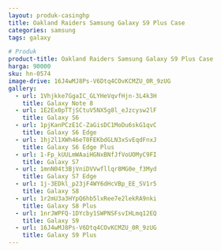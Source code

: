 ```yaml
---
layout: produk-casinghp
title: Oakland Raiders Samsung Galaxy S9 Plus Case
categories: samsung
tags: galaxy

# Produk
product-title: Oakland Raiders Samsung Galaxy S9 Plus Case
harga: 90000
sku: hn-0574
image-drive: 16J4wMJ8Ps-V6Dtq4COvKCMZU_0R_9zUG
gallery:
  - url: 1Vhjkke7GgaIC_GLYHeVqvfHjn-3L4k3H
    title: Galaxy Note 8
  - url: 1E2Ex0pTTjSCtuV5NX5g8l_eJzcysw2lF
    title: Galaxy S6
  - url: 1pjKanPCzE1C-ZaGisDC1MoDu6skG1qvC
    title: Galaxy S6 Edge
  - url: 1hj2l1XWh46eT0FEKbdGLN3xSvEqdFnxJ
    title: Galaxy S6 Edge Plus
  - url: 1-Fp_kUULmWAaiHGNxBNfJfVoUOMyC9FI
    title: Galaxy S7
  - url: 1mnN04t3BjVniDVVwfllqr8MG0e_f3Myd
    title: Galaxy S7 Edge
  - url: 1j-3EDkl_p23jF4WY6dHcVBp_EE_SV1r5
    title: Galaxy S8
  - url: 1r2mU3a3HYpQ6hb5lxRee7e2lekRA9nki
    title: Galaxy S8 Plus
  - url: 1nrJWPFQ-1DYcby1SWPNSFsvIHLmq12EQ
    title: Galaxy S9
  - url: 16J4wMJ8Ps-V6Dtq4COvKCMZU_0R_9zUG
    title: Galaxy S9 Plus
---
```

